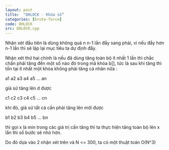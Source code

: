 ```yaml
---
layout: post
title:  "DHLOCK - Khóa số"
categories: [brute-force]
code: DHLOCK
src: DHLOCK.cpp
---
```



Nhận xét đầu tiên là dùng không quá n n-1 lần đẩy sang phải, vì nếu đẩy hơn n-1 lần thì sẽ lặp lại mục tiêu ta dự định đẩy. 

Nhận xét thứ hai chính là nếu đã dùng tăng toàn bộ ít nhất 1 lần thì chắc chắn phải tăng đến một số nào đó trong mã khóa b[], tức là sau khi tăng thì tồn tại
ít nhất một khóa không phải tăng cá nhân nữa :

a1 a2 a3 a4 a5 ... an

giả sử tăng lên d được

c1 c2 c3 c4 c5 ... cn 

khi đó, giả sử tất cả cần phải tăng lên mới được

b1 b2 b3 b4 b5 ... bn 

thì gọi x là min trong các giá trị cần tăng thì ta thực hiện tăng toàn bộ lên x lần thì số bước sẽ nhỏ hơn.


Do đó dựa vào 2 nhận xét trên và N <= 300, ta có một thuật toán O(N^3)